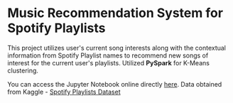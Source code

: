 # Music Recommendation System for Spotify Playlists  
  
This project utilizes user's current song interests along with the contextual information from Spotify Playlist names to recommend new songs of interest for the current user's playlists. Utilized <b>PySpark</b> for K-Means clustering.  
  
You can access the Jupyter Notebook online directly <a href="https://dataplatform.cloud.ibm.com/analytics/notebooks/v2/897f8a13-0cb4-4de0-a702-5b69890819c3/view?access_token=ff811317b88ecac8adfc48f862c32ecc35ccaf42705cfc517bfdafe8e155ba02">here</a>. Data obtained from Kaggle - <a href = "https://www.kaggle.com/asifsadmine/spotify-playlists-dataset">Spotify Playlists Dataset</a>
